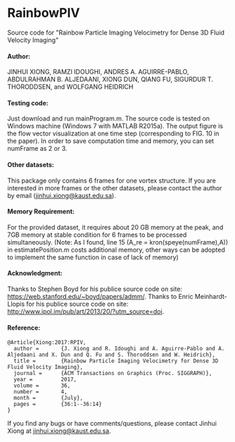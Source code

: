 # RainbowPIV

Source code for "Rainbow Particle Imaging Velocimetry for Dense 3D Fluid Velocity Imaging"

#### Author:

JINHUI XIONG, RAMZI IDOUGHI, ANDRES A. AGUIRRE-PABLO, ABDULRAHMAN B. ALJEDAANI, XIONG DUN, QIANG FU, SIGURDUR T. THORODDSEN, and WOLFGANG HEIDRICH

#### Testing code:

Just download and run mainProgram.m. The source code is tested on Windows machine (Windows 7 with MATLAB R2015a). The output figure is the flow vector visualization at one time step (corresponding to FIG. 10 in the paper). In order to save computation time and memory, you can set numFrame as 2 or 3.

#### Other datasets:

This package only contains 6 frames for one vortex structure. If you are interested in more frames or the other datasets, please contact the author by email (jinhui.xiong@kaust.edu.sa).

#### Memory Requirement:

For the provided dataset, it requires about 20 GB memory at the peak, and 7GB memory at stable condition for 6 frames to be processed simultaneously. (Note: As I found, line 15 (A_re = kron(speye(numFrame),A)) in estimatePosition.m costs additional memory, other ways can be adopted to implement the same function in case of lack of memory)

#### Acknowledgment:

Thanks to Stephen Boyd for his publice source code on site: https://web.stanford.edu/~boyd/papers/admm/.
Thanks to Enric Meinhardt-Llopis for his publice source code on site: http://www.ipol.im/pub/art/2013/20/?utm_source=doi.

#### Reference:

```
@Article{Xiong:2017:RPIV,
  author =       {J. Xiong and R. Idoughi and A. Aguirre-Pablo and A. Aljedaani and X. Dun and Q. Fu and S. Thoroddsen and W. Heidrich},
  title =        {Rainbow Particle Imaging Velocimetry for Dense 3D Fluid Velocity Imaging},
  journal =      {ACM Transactions on Graphics (Proc. SIGGRAPH)},
  year =         2017,
  volume =       36,
  number =       4,
  month =        {July},
  pages =        {36:1--36:14}
}
```

If you find any bugs or have comments/questions, please contact Jinhui Xiong at jinhui.xiong@kaust.edu.sa.
